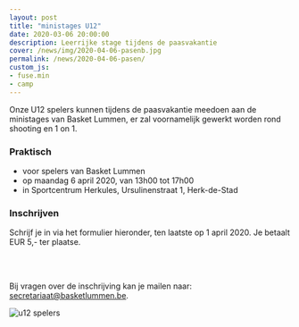 ```yaml
---
layout: post
title: "ministages U12"
date: 2020-03-06 20:00:00
description: Leerrijke stage tijdens de paasvakantie
cover: /news/img/2020-04-06-pasenb.jpg
permalink: /news/2020-04-06-pasen/
custom_js:
- fuse.min
- camp
---
```


Onze U12 spelers kunnen tijdens de paasvakantie meedoen aan de ministages van Basket Lummen, er zal voornamelijk gewerkt worden rond shooting en 1 on 1.

### Praktisch

- voor spelers van Basket Lummen
- op maandag 6 april 2020, van 13h00 tot 17h00
- in Sportcentrum Herkules, Ursulinenstraat 1, Herk-de-Stad

### Inschrijven

Schrijf je in via het formulier hieronder, ten laatste op 1 april 2020. Je betaalt EUR 5,- ter plaatse.

<br/><br/>

<div data-campid="959f6adf-60f5-4c23-80a8-99750ce40684" data-title="Schrijf je in" data-buttontext="Inschrijven" data-nexttext="Nog een speler inschrijven" data-required="email" data-optional="telephone"></div>

Bij vragen over de inschrijving kan je mailen naar: [secretariaat@basketlummen.be](mailto:secretariaat@basketlummen.be).

![u12 spelers](/news/img/2020-04-06-pasenb.jpg)
